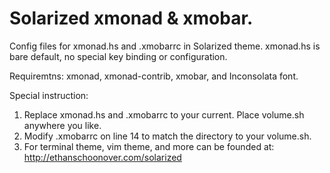 Solarized xmonad & xmobar.
================================

Config files for xmonad.hs and .xmobarrc in Solarized theme. xmonad.hs is bare default, no special key binding or configuration.

Requiremtns:
xmonad, xmonad-contrib, xmobar, and Inconsolata font.

Special instruction:
1. Replace xmonad.hs and .xmobarrc to your current. Place volume.sh anywhere you like.
2. Modify .xmobarrc on line 14 to match the directory to your volume.sh.
3. For terminal theme, vim theme, and more can be founded at: http://ethanschoonover.com/solarized

